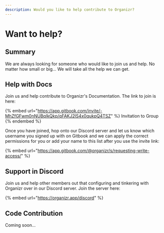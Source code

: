 ```yaml
---
description: Would you like to help contribute to Organizr?
---
```


# Want to help?

## Summary

We are always looking for someone who would like to join us and help.  No matter how small or big...  We will take all the help we can get.

## Help with Docs

Join us and help contribute to Organizr's Documentation.  The link to join is here:

{% embed url="https://app.gitbook.com/invite/-MhZfGFwm0nNUBqIkQkp/qFAKJ2lS4x0qukpQ4TSZ" %}
Invitation to Group
{% endembed %}

Once you have joined, hop onto our Discord server and let us know which username you signed up with on Gitbook and we can apply the correct permissions for you or add your name to this list after you use the invite link:

{% embed url="https://app.gitbook.com/@organizr/s/requesting-write-access/" %}

## Support in Discord

Join us and help other members out that configuring and tinkering with Organizr over in our Discord server.  Join the server here:

{% embed url="https://organizr.app/discord" %}

## Code Contribution

Coming soon...

